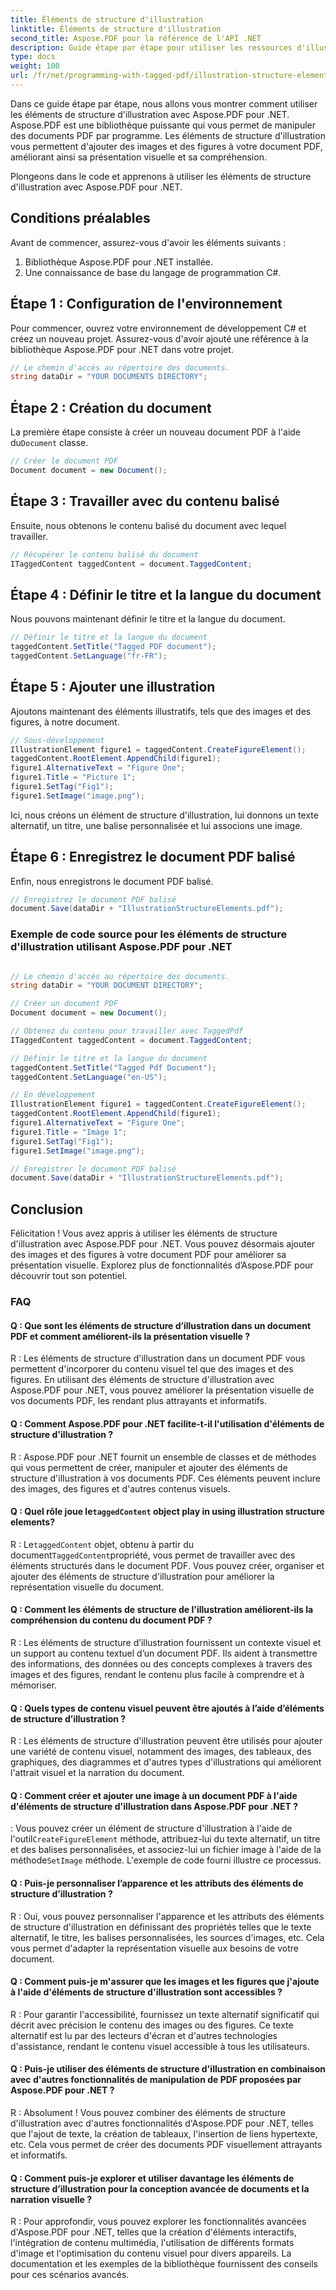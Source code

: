 ```yaml
---
title: Éléments de structure d'illustration
linktitle: Éléments de structure d'illustration
second_title: Aspose.PDF pour la référence de l'API .NET
description: Guide étape par étape pour utiliser les ressources d'illustration avec Aspose.PDF pour .NET. Améliorez la présentation de vos PDF avec des images.
type: docs
weight: 100
url: /fr/net/programming-with-tagged-pdf/illustration-structure-elements/
---
```

Dans ce guide étape par étape, nous allons vous montrer comment utiliser les éléments de structure d'illustration avec Aspose.PDF pour .NET. Aspose.PDF est une bibliothèque puissante qui vous permet de manipuler des documents PDF par programme. Les éléments de structure d'illustration vous permettent d'ajouter des images et des figures à votre document PDF, améliorant ainsi sa présentation visuelle et sa compréhension.

Plongeons dans le code et apprenons à utiliser les éléments de structure d'illustration avec Aspose.PDF pour .NET.

## Conditions préalables

Avant de commencer, assurez-vous d'avoir les éléments suivants :

1. Bibliothèque Aspose.PDF pour .NET installée.
2. Une connaissance de base du langage de programmation C#.

## Étape 1 : Configuration de l'environnement

Pour commencer, ouvrez votre environnement de développement C# et créez un nouveau projet. Assurez-vous d'avoir ajouté une référence à la bibliothèque Aspose.PDF pour .NET dans votre projet.

```csharp
// Le chemin d'accès au répertoire des documents.
string dataDir = "YOUR DOCUMENTS DIRECTORY";
```

## Étape 2 : Création du document

 La première étape consiste à créer un nouveau document PDF à l'aide du`Document` classe.

```csharp
// Créer le document PDF
Document document = new Document();
```

## Étape 3 : Travailler avec du contenu balisé

Ensuite, nous obtenons le contenu balisé du document avec lequel travailler.

```csharp
// Récupérer le contenu balisé du document
ITaggedContent taggedContent = document.TaggedContent;
```

## Étape 4 : Définir le titre et la langue du document

Nous pouvons maintenant définir le titre et la langue du document.

```csharp
// Définir le titre et la langue du document
taggedContent.SetTitle("Tagged PDF document");
taggedContent.SetLanguage("fr-FR");
```

## Étape 5 : Ajouter une illustration

Ajoutons maintenant des éléments illustratifs, tels que des images et des figures, à notre document.

```csharp
// Sous-développement
IllustrationElement figure1 = taggedContent.CreateFigureElement();
taggedContent.RootElement.AppendChild(figure1);
figure1.AlternativeText = "Figure One";
figure1.Title = "Picture 1";
figure1.SetTag("Fig1");
figure1.SetImage("image.png");
```

Ici, nous créons un élément de structure d'illustration, lui donnons un texte alternatif, un titre, une balise personnalisée et lui associons une image.

## Étape 6 : Enregistrez le document PDF balisé

Enfin, nous enregistrons le document PDF balisé.

```csharp
// Enregistrez le document PDF balisé
document.Save(dataDir + "IllustrationStructureElements.pdf");
```

### Exemple de code source pour les éléments de structure d'illustration utilisant Aspose.PDF pour .NET 
```csharp

// Le chemin d'accès au répertoire des documents.
string dataDir = "YOUR DOCUMENT DIRECTORY";

// Créer un document PDF
Document document = new Document();

// Obtenez du contenu pour travailler avec TaggedPdf
ITaggedContent taggedContent = document.TaggedContent;

// Définir le titre et la langue du document
taggedContent.SetTitle("Tagged Pdf Document");
taggedContent.SetLanguage("en-US");

// En développement
IllustrationElement figure1 = taggedContent.CreateFigureElement();
taggedContent.RootElement.AppendChild(figure1);
figure1.AlternativeText = "Figure One";
figure1.Title = "Image 1";
figure1.SetTag("Fig1");
figure1.SetImage("image.png");

// Enregistrer le document PDF balisé
document.Save(dataDir + "IllustrationStructureElements.pdf");

```

## Conclusion

Félicitation ! Vous avez appris à utiliser les éléments de structure d'illustration avec Aspose.PDF pour .NET. Vous pouvez désormais ajouter des images et des figures à votre document PDF pour améliorer sa présentation visuelle. Explorez plus de fonctionnalités d’Aspose.PDF pour découvrir tout son potentiel.

### FAQ

#### Q : Que sont les éléments de structure d’illustration dans un document PDF et comment améliorent-ils la présentation visuelle ?

R : Les éléments de structure d'illustration dans un document PDF vous permettent d'incorporer du contenu visuel tel que des images et des figures. En utilisant des éléments de structure d'illustration avec Aspose.PDF pour .NET, vous pouvez améliorer la présentation visuelle de vos documents PDF, les rendant plus attrayants et informatifs.

#### Q : Comment Aspose.PDF pour .NET facilite-t-il l'utilisation d'éléments de structure d'illustration ?

R : Aspose.PDF pour .NET fournit un ensemble de classes et de méthodes qui vous permettent de créer, manipuler et ajouter des éléments de structure d'illustration à vos documents PDF. Ces éléments peuvent inclure des images, des figures et d'autres contenus visuels.

####  Q : Quel rôle joue le`taggedContent` object play in using illustration structure elements?

 R : Le`taggedContent` objet, obtenu à partir du document`TaggedContent`propriété, vous permet de travailler avec des éléments structurés dans le document PDF. Vous pouvez créer, organiser et ajouter des éléments de structure d'illustration pour améliorer la représentation visuelle du document.

#### Q : Comment les éléments de structure de l'illustration améliorent-ils la compréhension du contenu du document PDF ?

R : Les éléments de structure d’illustration fournissent un contexte visuel et un support au contenu textuel d’un document PDF. Ils aident à transmettre des informations, des données ou des concepts complexes à travers des images et des figures, rendant le contenu plus facile à comprendre et à mémoriser.

#### Q : Quels types de contenu visuel peuvent être ajoutés à l’aide d’éléments de structure d’illustration ?

R : Les éléments de structure d'illustration peuvent être utilisés pour ajouter une variété de contenu visuel, notamment des images, des tableaux, des graphiques, des diagrammes et d'autres types d'illustrations qui améliorent l'attrait visuel et la narration du document.

#### Q : Comment créer et ajouter une image à un document PDF à l'aide d'éléments de structure d'illustration dans Aspose.PDF pour .NET ?

 : Vous pouvez créer un élément de structure d'illustration à l'aide de l'outil`CreateFigureElement` méthode, attribuez-lui du texte alternatif, un titre et des balises personnalisées, et associez-lui un fichier image à l'aide de la méthode`SetImage` méthode. L'exemple de code fourni illustre ce processus.

#### Q : Puis-je personnaliser l’apparence et les attributs des éléments de structure d’illustration ?

R : Oui, vous pouvez personnaliser l'apparence et les attributs des éléments de structure d'illustration en définissant des propriétés telles que le texte alternatif, le titre, les balises personnalisées, les sources d'images, etc. Cela vous permet d'adapter la représentation visuelle aux besoins de votre document.

#### Q : Comment puis-je m'assurer que les images et les figures que j'ajoute à l'aide d'éléments de structure d'illustration sont accessibles ?

R : Pour garantir l'accessibilité, fournissez un texte alternatif significatif qui décrit avec précision le contenu des images ou des figures. Ce texte alternatif est lu par des lecteurs d'écran et d'autres technologies d'assistance, rendant le contenu visuel accessible à tous les utilisateurs.

#### Q : Puis-je utiliser des éléments de structure d'illustration en combinaison avec d'autres fonctionnalités de manipulation de PDF proposées par Aspose.PDF pour .NET ?

R : Absolument ! Vous pouvez combiner des éléments de structure d'illustration avec d'autres fonctionnalités d'Aspose.PDF pour .NET, telles que l'ajout de texte, la création de tableaux, l'insertion de liens hypertexte, etc. Cela vous permet de créer des documents PDF visuellement attrayants et informatifs.

#### Q : Comment puis-je explorer et utiliser davantage les éléments de structure d’illustration pour la conception avancée de documents et la narration visuelle ?

R : Pour approfondir, vous pouvez explorer les fonctionnalités avancées d'Aspose.PDF pour .NET, telles que la création d'éléments interactifs, l'intégration de contenu multimédia, l'utilisation de différents formats d'image et l'optimisation du contenu visuel pour divers appareils. La documentation et les exemples de la bibliothèque fournissent des conseils pour ces scénarios avancés.